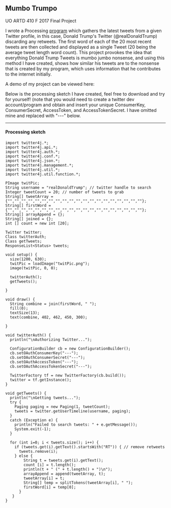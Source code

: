 ## Mumbo Trumpo

UO ARTD 410 F 2017 Final Project

I wrote a Processing [program](#processing-sketch) which gathers the latest tweets from a given
Twitter profile, in this case, Donald Trump's Twitter (@realDonaldTrump) discarding any retweets. The first word of each of the 20 most recent tweets are then collected and displayed as a single Tweet (20 being the average tweet length word count). This project provokes the idea that everything Donald Trump Tweets is mumbo jumbo nonsense, and using this method I have created, shows how similar his tweets are to the nonsense that is created by my program, which uses information that he contributes to the internet initially. 

A demo of my project can be viewed here: 

Below is the processing sketch I have created, feel free to download and try for yourself! (note that you would need to create a twitter dev account/program and obtain and insert your unique ConsumerKey, ConsumerSecret, AccessToken, and AccessTokenSecret. I have omitted mine and replaced with "---" below.

---

#### Processing sketch

```
import twitter4j.*;
import twitter4j.api.*;
import twitter4j.auth.*;
import twitter4j.conf.*;
import twitter4j.json.*;
import twitter4j.management.*;
import twitter4j.util.*;
import twitter4j.util.function.*;

PImage twitPic;
String username = "realDonaldTrump"; // twitter handle to search
Integer tweetCount = 20; // number of tweets to grab
String[] tweetArray = {"","","","","","","","","","","","","","","","","","","",""};
String[] firstWord = {"","","","","","","","","","","","","","","","","","","",""};
String[] arrayAppend = {};
String[] joined = {};
int [] count = new int [20];

Twitter twitter;
Class twitterAuth;
Class getTweets;
ResponseList<Status> tweets;

void setup() {
  size(1200, 630);
  twitPic = loadImage("twitPic.png");
  image(twitPic, 0, 0);
  
  twitterAuth();
  getTweets();
  
}

void draw() {
  String combine = join(firstWord, " ");
  fill(0);
  textSize(13);
  text(combine, 402, 462, 450, 300);

}

void twitterAuth() {
  println("\nAuthorizing Twitter...");

  ConfigurationBuilder cb = new ConfigurationBuilder();
  cb.setOAuthConsumerKey("---");
  cb.setOAuthConsumerSecret("---");
  cb.setOAuthAccessToken("---");
  cb.setOAuthAccessTokenSecret("---");

  TwitterFactory tf = new TwitterFactory(cb.build());
  twitter = tf.getInstance();
}

void getTweets() {
  println("\nGetting tweets...");
  try {
    Paging paging = new Paging(1, tweetCount);
    tweets = twitter.getUserTimeline(username, paging);
  }
  catch (Exception e) {
    println("Failed to search tweets: " + e.getMessage());
    System.exit(-1);
  }
  
  for (int i=0; i < tweets.size(); i++) {
    if (tweets.get(i).getText().startsWith("RT")) { // remove retweets
      tweets.remove(i);
    } else {
        String t = tweets.get(i).getText();
        count [i] = t.length();
        println(t + " (" + t.length() + ")\n");
        arrayAppend = append(tweetArray, t);
        tweetArray[i] = t;
        String[] temp = splitTokens(tweetArray[i], " ");
        firstWord[i] = temp[0];
      }
   }
}
```

  
